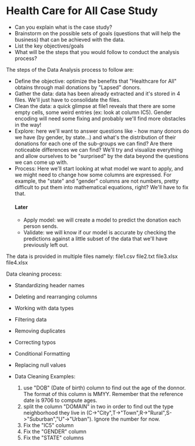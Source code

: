 # Health Care for All Case Study

- Can you explain what is the case study?
- Brainstorm on the possible sets of goals (questions that will help the business) that can be achieved with the data.
- List the key objectives/goals
- What will be the steps that you would follow to conduct the analysis process?

The steps of the Data Analysis process to follow are:

- Define the objective: optimize the benefits that "Healthcare for All" obtains through mail donations by "Lapsed" donors.
- Gather the data: data has been already extracted and it's stored in 4 files. We'll just have to consolidate the files.
- Clean the data: a quick glimpse at file1 reveals that there are some empty cells, some weird entries (ex: look at column IC5). Gender encoding will need some fixing and probably we'll find more obstacles in the way!
- Explore: here we'll want to answer questions like - how many donors do we have (by gender, by state...) and what's the distribution of their donations for each one of the sub-groups we can find? Are there noticeable differences we can find? We'll try and visualize everything and allow ourselves to be "surprised" by the data beyond the questions we can come up with.
- Process: Here we'll start looking at what model we want to apply, and we might need to change how some columns are expressed. For example, the "state" and "gender" columns are not numbers, pretty difficult to put them into mathematical equations, right? We'll have to fix that.
  #### Later
  - Apply model: we will create a model to predict the donation each person sends.
  - Validate: we will know if our model is accurate by checking the predictions against a little subset of the data that we'll have previously left out.

The data is provided in multiple files namely:
file1.csv
file2.txt
file3.xlsx
file4.xlsx


Data cleaning process:

- Standardizing header names
- Deleting and rearranging columns
- Working with data types
- Filtering data
- Removing duplicates
- Correcting typos
- Conditional Formatting
- Replacing null values

- Data Cleaning Examples:

  1. use "DOB" (Date of birth) column to find out the age of the donnor. The format of this column is MMYY. Remember that the reference date is 9706 to compute ages.
  2. split the column "DOMAIN" in two in order to find out the type neighborhood they live in (C->"City",T->"Town",R->"Rural",S->"Suburban","U"->"Urban"). Ignore the number for now.
  3. Fix the "IC5" column
  4. Fix the "GENDER" column
  5. Fix the "STATE" columns

